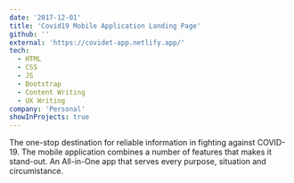 ```yaml
---
date: '2017-12-01'
title: 'Covid19 Mobile Application Landing Page'
github: ''
external: 'https://covidet-app.netlify.app/'
tech:
  - HTML
  - CSS
  - JS
  - Bootstrap
  - Content Writing
  - UX Writing
company: 'Personal'
showInProjects: true
---
```


The one-stop destination for reliable information in fighting against COVID-19. The mobile application combines a number of features that makes it stand-out. An All-in-One app that serves every purpose, situation and circumistance.

